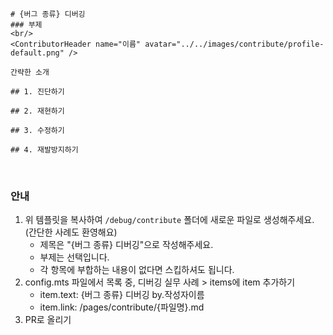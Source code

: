 ```
# {버그 종류} 디버깅
### 부제
<br/>
<ContributorHeader name="이름" avatar="../../images/contribute/profile-default.png" />

간략한 소개

## 1. 진단하기

## 2. 재현하기

## 3. 수정하기

## 4. 재발방지하기
```

<br/>

### 안내

1. 위 템플릿을 복사하여 `/debug/contribute` 폴더에 새로운 파일로 생성해주세요. (간단한 사례도 환영해요)
   - 제목은 "{버그 종류} 디버깅"으로 작성해주세요.
   - 부제는 선택입니다.
   - 각 항목에 부합하는 내용이 없다면 스킵하셔도 됩니다.
2. config.mts 파일에서 목록 중, 디버깅 실무 사례 > items에 item 추가하기
   - item.text: {버그 종류} 디버깅 by.작성자이름
   - item.link: /pages/contribute/{파일명}.md
3. PR로 올리기
